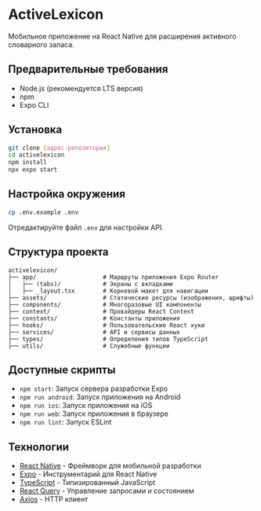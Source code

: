 # ActiveLexicon

Мобильное приложение на React Native для расширения активного словарного запаса.

## Предварительные требования

- Node.js (рекомендуется LTS версия)
- npm
- Expo CLI

## Установка

```bash
git clone [адрес-репозитория]
cd activelexicon
npm install
npx expo start
```

## Настройка окружения

```bash
cp .env.example .env
```

Отредактируйте файл `.env` для настройки API.

## Структура проекта

```
activelexicon/
├── app/                   # Маршруты приложения Expo Router
│   ├── (tabs)/            # Экраны с вкладками
│   ├── _layout.tsx        # Корневой макет для навигации
├── assets/                # Статические ресурсы (изображения, шрифты)
├── components/            # Многоразовые UI компоненты
├── context/               # Провайдеры React Context
├── constants/             # Константы приложения
├── hooks/                 # Пользовательские React хуки
├── services/              # API и сервисы данных
├── types/                 # Определения типов TypeScript
├── utils/                 # Служебные функции
```

## Доступные скрипты

- `npm start`: Запуск сервера разработки Expo
- `npm run android`: Запуск приложения на Android
- `npm run ios`: Запуск приложения на iOS
- `npm run web`: Запуск приложения в браузере
- `npm run lint`: Запуск ESLint

## Технологии

- [React Native](https://reactnative.dev/) - Фреймворк для мобильной разработки
- [Expo](https://expo.dev/) - Инструментарий для React Native
- [TypeScript](https://www.typescriptlang.org/) - Типизированный JavaScript
- [React Query](https://tanstack.com/query) - Управление запросами и состоянием
- [Axios](https://axios-http.com/) - HTTP клиент